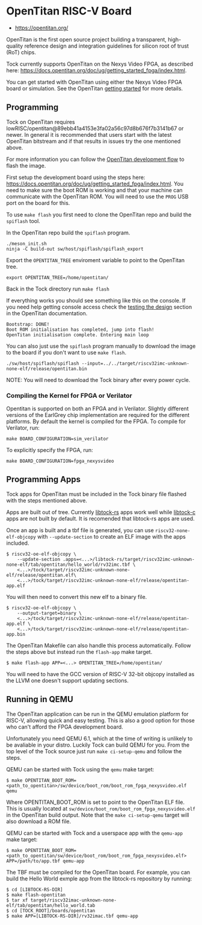OpenTitan RISC-V Board
=================

- https://opentitan.org/

OpenTitan is the first open source project building a transparent,
high-quality reference design and integration guidelines for
silicon root of trust (RoT) chips.

Tock currently supports OpenTitan on the Nexys Video FPGA, as described
here: https://docs.opentitan.org/doc/ug/getting_started_fpga/index.html.

You can get started with OpenTitan using either the Nexys Video FPGA
board or simulation. See the OpenTitan
[getting started](https://docs.opentitan.org/doc/ug/getting_started/index.html)
for more details.

Programming
-----------

Tock on OpenTitan requires
lowRISC/opentitan@89ebb41a4153e3fa02a56c97d8b676f7b3141b67 or newer. In
general it is recommended that users start with the latest OpenTitan bitstream
and if that results in issues try the one mentioned above.

For more information you can follow the
[OpenTitan development flow](https://docs.opentitan.org/doc/ug/getting_started_fpga/index.html#testing-the-demo-design)
to flash the image.

First setup the development board using the steps here:
https://docs.opentitan.org/doc/ug/getting_started_fpga/index.html.
You need to make sure the boot ROM is working and that your machine can
communicate with the OpenTitan ROM. You will need to use the `PROG` USB
port on the board for this.

To use `make flash` you first need to clone the OpenTitan repo and build
the `spiflash` tool.

In the OpenTitan repo build the `spiflash` program.

```shell
./meson_init.sh
ninja -C build-out sw/host/spiflash/spiflash_export
```

Export the `OPENTITAN_TREE` enviroment variable to point to the OpenTitan tree.

```shell
export OPENTITAN_TREE=/home/opentitan/
```

Back in the Tock directory run `make flash`

If everything works you should see something like this on the console.
If you need help getting console access check the
[testing the design](https://docs.opentitan.org/doc/ug/getting_started_fpga/index.html#testing-the-demo-design)
section in the OpenTitan documentation.

```
Bootstrap: DONE!
Boot ROM initialisation has completed, jump into flash!
OpenTitan initialisation complete. Entering main loop
```

You can also just use the `spiflash` program manually to download the image
to the board if you don't want to use `make flash`.

```shell
./sw/host/spiflash/spiflash --input=../../target/riscv32imc-unknown-none-elf/release/opentitan.bin
```

NOTE: You will need to download the Tock binary after every power cycle.

### Compiling the Kernel for FPGA or Verilator

Opentitan is supported on both an FPGA and in Verilator. Slightly different
versions of the EarlGrey chip implementation are required for the different
platforms. By default the kernel is compiled for the FPGA. To compile for
Verilator, run:

```shell
make BOARD_CONFIGURATION=sim_verilator
```

To explicitly specify the FPGA, run:

```shell
make BOARD_CONFIGURATION=fpga_nexysvideo
```

Programming Apps
----------------

Tock apps for OpenTitan must be included in the Tock binary file flashed with
the steps mentioned above.

Apps are built out of tree. Currently
[libtock-rs](https://github.com/tock/libtock-rs) apps work well while
[libtock-c](https://github.com/tock/libtock-c) apps are not built by default.
It is recomended that libtock-rs apps are used.

Once an app is built and a tbf file is generated, you can use
`riscv32-none-elf-objcopy` with `--update-section` to create an ELF image
with the apps included.

```shell
$ riscv32-oe-elf-objcopy \
    --update-section .apps=<...>/libtock-rs/target/riscv32imc-unknown-none-elf/tab/opentitan/hello_world/rv32imc.tbf \
    <...>/tock/target/riscv32imc-unknown-none-elf/release/opentitan.elf\
    <...>/tock/target/riscv32imc-unknown-none-elf/release/opentitan-app.elf
```

You will then need to convert this new elf to a binary file.

```shell
$ riscv32-oe-elf-objcopy \
    --output-target=binary \
    <...>/tock/target/riscv32imc-unknown-none-elf/release/opentitan-app.elf \
    <...>/tock/target/riscv32imc-unknown-none-elf/release/opentitan-app.bin

```

The OpenTitan Makefile can also handle this process automatically. Follow
the steps above but instead run the `flash-app` make target.

```shell
$ make flash-app APP=<...> OPENTITAN_TREE=/home/opentitan/
```

You will need to have the GCC version of RISC-V 32-bit objcopy installed as
the LLVM one doesn't support updating sections.

Running in QEMU
---------------

The OpenTitan application can be run in the QEMU emulation platform for
RISC-V, allowing quick and easy testing. This is also a good option for
those who can't afford the FPGA development board.

Unfortunately you need QEMU 6.1, which at the time of writing is unlikely
to be avaliable in your distro. Luckily Tock can build QEMU for you. From
the top level of the Tock source just run `make ci-setup-qemu` and
follow the steps.

QEMU can be started with Tock using the `qemu` make target:

```shell
$ make OPENTITAN_BOOT_ROM=<path_to_opentitan>/sw/device/boot_rom/boot_rom_fpga_nexysvideo.elf qemu
```

Where OPENTITAN_BOOT_ROM is set to point to the OpenTitan ELF file. This is
usually located at `sw/device/boot_rom/boot_rom_fpga_nexysvideo.elf` in the
OpenTitan build output. Note that the `make ci-setup-qemu` target will also
download a ROM file.

QEMU can be started with Tock and a userspace app with the `qemu-app` make
target:

```shell
$ make OPENTITAN_BOOT_ROM=<path_to_opentitan/sw/device/boot_rom/boot_rom_fpga_nexysvideo.elf> APP=/path/to/app.tbf qemu-app
```

The TBF must be compiled for the OpenTitan board. For example, you can build
the Hello World exmple app from the libtock-rs repository by running:

```
$ cd [LIBTOCK-RS-DIR]
$ make flash-opentitan
$ tar xf target/riscv32imac-unknown-none-elf/tab/opentitan/hello_world.tab
$ cd [TOCK_ROOT]/boards/opentitan
$ make APP=[LIBTOCK-RS-DIR]/rv32imac.tbf qemu-app
```
